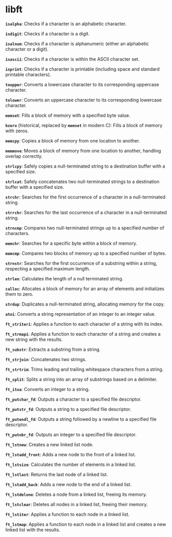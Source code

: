 # libft


**`isalpha`**: Checks if a character is an alphabetic character.

**`isdigit`**: Checks if a character is a digit.

**`isalnum`**: Checks if a character is alphanumeric (either an alphabetic character or a digit).

**`isascii`**: Checks if a character is within the ASCII character set.

**`isprint`**: Checks if a character is printable (including space and standard printable characters).

**`toupper`**: Converts a lowercase character to its corresponding uppercase character.

**`tolower`**: Converts an uppercase character to its corresponding lowercase character.

**`memset`**: Fills a block of memory with a specified byte value.

**`bzero`** (historical, replaced by **`memset`** in modern C): Fills a block of memory with zeros.

**`memcpy`**: Copies a block of memory from one location to another.

**`memmove`**: Moves a block of memory from one location to another, handling overlap correctly.

**`strlcpy`**: Safely copies a null-terminated string to a destination buffer with a specified size.

**`strlcat`**: Safely concatenates two null-terminated strings to a destination buffer with a specified size.

**`strchr`**: Searches for the first occurrence of a character in a null-terminated string.

**`strrchr`**: Searches for the last occurrence of a character in a null-terminated string.

**`strncmp`**: Compares two null-terminated strings up to a specified number of characters.

**`memchr`**: Searches for a specific byte within a block of memory.

**`memcmp`**: Compares two blocks of memory up to a specified number of bytes.

**`strnstr`**: Searches for the first occurrence of a substring within a string, respecting a specified maximum length.

**`strlen`**: Calculates the length of a null terminated string.

**`calloc`**: Allocates a block of memory for an array of elements and initializes them to zero.

**`strdup`**: Duplicates a null-terminated string, allocating memory for the copy.

**`atoi`**: Converts a string representation of an integer to an integer value.

 **`ft_striteri`**: Applies a function to each character of a string with its index.

**`ft_strmapi`**: Applies a function to each character of a string and creates a new string with the results.

**`ft_substr`**: Extracts a substring from a string.

**`ft_strjoin`**: Concatenates two strings.

**`ft_strtrim`**: Trims leading and trailing whitespace characters from a string.

**`ft_split`**: Splits a string into an array of substrings based on a delimiter.

**`ft_itoa`**: Converts an integer to a string.

**`ft_putchar_fd`**: Outputs a character to a specified file descriptor.

**`ft_putstr_fd`**: Outputs a string to a specified file descriptor.

**`ft_putendl_fd`**: Outputs a string followed by a newline to a specified file descriptor.

**`ft_putnbr_fd`**: Outputs an integer to a specified file descriptor.

**`ft_lstnew`**: Creates a new linked list node.

**`ft_lstadd_front`**: Adds a new node to the front of a linked list.

**`ft_lstsize`**: Calculates the number of elements in a linked list.

**`ft_lstlast`**: Returns the last node of a linked list.

**`ft_lstadd_back`**: Adds a new node to the end of a linked list.

**`ft_lstdelone`**: Deletes a node from a linked list, freeing its memory.

**`ft_lstclear`**: Deletes all nodes in a linked list, freeing their memory.

**`ft_lstiter`**: Applies a function to each node in a linked list.

**`ft_lstmap`**: Applies a function to each node in a linked list and creates a new linked list with the results.
